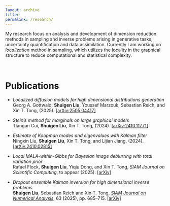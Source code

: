```yaml
---
layout: archive
title: 
permalink: /research/
---
```


My research focus on analysis and development of dimension reduction methods in sampling and inverse problems arising in generative tasks, uncertainty quantification and data assimilation. 
Currently I am working on *localization* method in sampling, which utilizes the locality in the graphical structure to reduce computational and statistical complexity. 

<br>

Publications
====
* *Localized diffusion models for high dimensional distributions generation*
<br>Georg A. Gottwald, **Shuigen Liu**, Youssef Marzouk, Sebastian Reich, and Xin T. Tong, (2025). [\[arXiv:2505.04417\]](https://arxiv.org/pdf/2505.04417)

* *Stein’s method for marginals on large graphical models*
<br>Tiangan Cui, **Shuigen Liu**, Xin T. Tong, (2024). [\[arXiv:2410.11771\]](https://arxiv.org/pdf/2410.11771)

* *Estimate of Koopman modes and eigenvalues with Kalman filter*
<br>Ningxin Liu, **Shuigen Liu**, Xin T. Tong, and Lijian Jiang, (2024). [\[arXiv:2410.02815\]](https://arxiv.org/pdf/2410.02815)

* *Local MALA-within-Gibbs for Bayesian image deblurring with total variation prior*
<br>Rafael Flock, **Shuigen Liu**, Yiqiu Dong, and Xin T. Tong, *SIAM Journal on Scientific Computing*, to appear (2025). [\[arXiv\]](https://www.arxiv.org/pdf/2409.09810)

* *Dropout ensemble Kalman inversion for high dimensional inverse problems*
<br>**Shuigen Liu**, Sebastian Reich and Xin T. Tong, [*SIAM Journal on Numerical Analysis*](https://epubs.siam.org/doi/10.1137/23M159860X), 63 (2025), pp. 685–715. [\[arXiv\]](https://arxiv.org/pdf/2308.16784)

